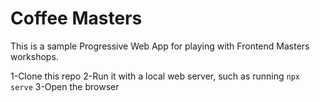 # Coffee Masters

This is a sample Progressive Web App for playing with Frontend Masters workshops.

1-Clone this repo
2-Run it with a local web server, such as running `npx serve`
3-Open the browser
